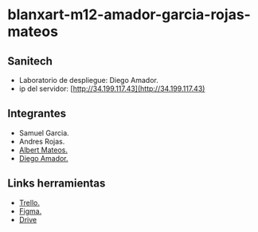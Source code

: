 # blanxart-m12-amador-garcia-rojas-mateos

## Sanitech

* Laboratorio de despliegue: Diego Amador.
* ip del servidor: [http://34.199.117.43](http://34.199.117.43)

## Integrantes

* Samuel Garcia.
* Andres Rojas.
* [Albert Mateos.](https://albertma09.es/)
* [Diego Amador.](https://diegoyah.github.io/)


## Links herramientas

* [Trello.](https://trello.com/b/sta1TrVf/blanxart)
* [Figma.](https://www.figma.com/file/G7xuxLOy4gweEnP707FblA/Pantallas?type=design&node-id=1-2&mode=design&t=jixlrXCqFLznocPh-0)
* [Drive](https://drive.google.com/drive/folders/1jBsAbjI1pS6va2Cdm3NriSwKUX5liJ2d?usp=drive_link)
